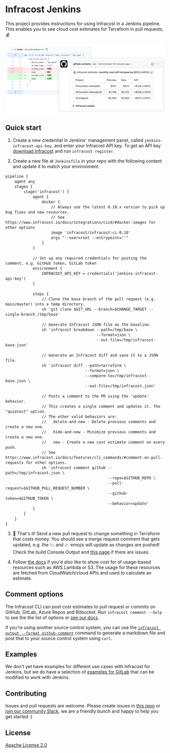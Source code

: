 # Infracost Jenkins

This project provides instructions for using Infracost in a Jenkins pipeline. This enables you to see cloud cost estimates for Terraform in pull requests. 💰

![Example GitHub screenshot](https://github.com/infracost/actions/blob/master/.github/assets/screenshot.png?raw=true)

## Quick start


1. Create a new credential in Jenkins' management panel, called `jenkins-infracost-api-key`, and enter your Infracost API key. To get an API key [download Infracost](https://www.infracost.io/docs/#quick-start) and run `infracost register`.

2. Create a new file at `Jenkinsfile` in your repo with the following content and update it to match your environment.

```
pipeline {
    agent any
    stages {
        stage('infracost') {
            agent {
                docker {
                    // Always use the latest 0.10.x version to pick up bug fixes and new resources.
                    // See https://www.infracost.io/docs/integrations/cicd/#docker-images for other options
                    image 'infracost/infracost:ci-0.10'
                    args "--user=root --entrypoint=''"
                }
            }

            // Set up any required credentials for posting the comment, e.g. GitHub token, GitLab token
            environment {
                INFRACOST_API_KEY = credentials('jenkins-infracost-api-key')
            }

            steps {
                // Clone the base branch of the pull request (e.g. main/master) into a temp directory.
                sh 'git clone $GIT_URL --branch=$CHANGE_TARGET --single-branch /tmp/base'

                // Generate Infracost JSON file as the baseline.
                sh 'infracost breakdown --path=/tmp/base \
                                        --format=json \
                                        --out-file=/tmp/infracost-base.json'

                // Generate an Infracost diff and save it to a JSON file.
                sh 'infracost diff --path=terraform \
                                   --format=json \
                                   --compare-to=/tmp/infracost-base.json \
                                   --out-file=/tmp/infracost.json'

                // Posts a comment to the PR using the 'update' behavior.
                // This creates a single comment and updates it. The "quietest" option.
                // The other valid behaviors are:
                //   delete-and-new - Delete previous comments and create a new one.
                //   hide-and-new - Minimize previous comments and create a new one.
                //   new - Create a new cost estimate comment on every push.
                // See https://www.infracost.io/docs/features/cli_commands/#comment-on-pull-requests for other options.
                sh 'infracost comment github --path=/tmp/infracost.json \
                                             --repo=$GITHUB_REPO \
                                             --pull-request=$GITHUB_PULL_REQUEST_NUMBER \
                                             --github-token=$GITHUB_TOKEN \
                                             --behavior=update'
            }
        }
    }
}
```

3. 🎉 That's it! Send a new pull request to change something in Terraform that costs money. You should see a merge request comment that gets updated, e.g. the 📉 and 📈 emojis will update as changes are pushed! Check the build Console Output and [this page](https://www.infracost.io/docs/troubleshooting/) if there are issues.

4. Follow [the docs](https://www.infracost.io/usage-file) if you'd also like to show cost for of usage-based resources such as AWS Lambda or S3. The usage for these resources are fetched from CloudWatch/cloud APIs and used to calculate an estimate.

## Comment options

The Infracost CLI can post cost estimates to pull request or commits on GitHub, GitLab, Azure Repos and Bitbucket. Run `infracost comment --help` to see the the list of options or [see our docs](https://www.infracost.io/docs/features/cli_commands/#comment-on-pull-requests).

If you're using another source control system, you can use the [`infracost output --format github-comment`](https://www.infracost.io/docs/features/cli_commands/#combined-output-formats) command to generate a markdown file and post that to your source control system using `curl`.

## Examples

We don't yet have examples for different use cases with Infracost for Jenkins, but we do have a selection of [examples for GitLab](https://gitlab.com/infracost/infracost-gitlab-ci/-/tree/master/examples#examples) that can be modified to work with Jenkins.

## Contributing

Issues and pull requests are welcome. Please create issues in [this repo](https://github.com/infracost/infracost) or [join our community Slack](https://www.infracost.io/community-chat), we are a friendly bunch and happy to help you get started :)

## License

[Apache License 2.0](https://choosealicense.com/licenses/apache-2.0/)
